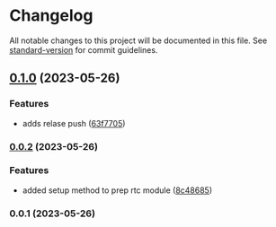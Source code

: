 # Changelog

All notable changes to this project will be documented in this file. See [standard-version](https://github.com/conventional-changelog/standard-version) for commit guidelines.

## [0.1.0](https://github.com/@waynecodez/rtc-stream/compare/v0.0.2...v0.1.0) (2023-05-26)


### Features

* adds relase push ([63f7705](https://github.com/@waynecodez/rtc-stream/commits63f77055de9b4b5bbcd465515557b697fe94db36))

### [0.0.2](https://github.com/@waynecodez/rtc-stream/compare/v0.0.1...v0.0.2) (2023-05-26)


### Features

* added setup method to prep rtc module ([8c48685](https://github.com/@waynecodez/rtc-stream/commits8c48685d19b89779ce4a9c2502914ad7f9017efd))

### 0.0.1 (2023-05-26)
